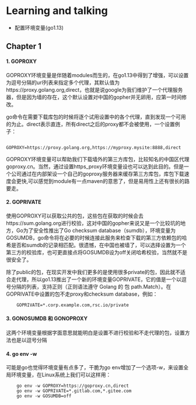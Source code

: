 # Learning and talking

* 配置环境变量(go1.13)

## Chapter 1

#### 1. GOPROXY

GOPROXY环境变量是伴随着modules而生的，在go1.13中得到了增强，可以设置为逗号分隔的url列表来指定多个代理，其默认值为https://proxy.golang.org,direct，也就是说google为我们维护了一个代理服务器，但是因为墙的存在，这个默认设置对中国的gopher并无卵用，应第一时间修改。

go命令在需要下载库包的时候将逐个试用设置中的各个代理，直到发现一个可用的为止。direct表示直连，所有direct之后的proxy都不会被使用，一个设置例子：
~~~~
    GOPROXY=https://proxy.golang.org,https://myproxy.mysite:8888,direct
~~~~

GOPROXY环境变量可以帮助我们下载墙外的第三方库包，比较知名的中国区代理goproxy.cn。当然，通过设置https_proxy环境变量设也可以达到此目的。但是一个公司通过在内部架设一个自己的goproxy服务器来缓存第三方库包，库包下载速度会更快,可以感觉到module有一点maven的意思了，但是易用性上还有很长的路要走。

#### 2. GOPRIVATE
使用GOPROXY可以获取公共的包，这些包在获取的时候会去https://sum.golang.org进行校验，这对中国的gopher来说又是一个比较坑的地方，Go为了安全性推出了Go checksum database（sumdb），环境变量为GOSUMDB，go命令将在必要的时候连接此服务来检查下载的第三方依赖包的哈希是否和sumdb的记录相匹配。很遗憾，在中国也被墙了，可以选择设置为一个第三方的校验库，也可更直接点将GOSUMDB设为off关闭哈希校验，当然就不是很安全了。

除了public的包，在现实开发中我们更多的是使用很多private的包，因此就不适合走代理，所以go1.13推出了一个新的环境变量GOPRIVATE，它的值是一个以逗号分隔的列表，支持正则（正则语法遵守 Golang 的 包 path.Match）。在GOPRIVATE中设置的包不走proxy和checksum database，例如：

~~~~
    GOPRIVATE=*.corp.example.com,rsc.io/private
~~~~

#### 3. GONOSUMDB 和 GONOPROXY
这两个环境变量根据字面意思就能明白是设置不进行校验和不走代理的包，设置方法也是以逗号分隔

#### 4. go env -w
可能是go也觉得环境变量有点多了，干脆为go env增加了一个选项-w，来设置全局环境变量，在Linux系统上我们可以这样用：
~~~~
    go env -w GOPROXY=https://goproxy.cn,direct
    go env -w GOPRIVATE=*.gitlab.com,*.gitee.com
    go env -w GOSUMDB=off
~~~~


